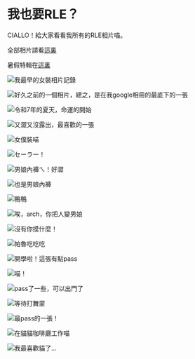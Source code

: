 # 我也要RLE？

CIALLO！給大家看看我所有的RLE相片喵。

全部相片請看[這裏](https://photos.app.goo.gl/4TeccdphSS7wvBXA9)

暑假特輯在[這裏](https://drive.google.com/file/d/1j_8sL8vn15IrrQhqvI4Qj-SU83Kmy_hK/view?usp=drive_link)

![我最早的女裝相片記錄](#)

![好久之前的一個相片，總之，是在我google相冊的最底下的一張](https://lh3.googleusercontent.com/pw/AP1GczPI0HVJTtidTQ4uKG6qxq3HCNVmw-GI9RS0lEv_j1YCyPr6XVxXgmZ-T5n22OzDvyfcLfz7SWdkWv7JqRATQfsj8tpqHdafGnRbgzSIAxsvBh2SH6pkgEd5Ta8ktYWfQD7bj4vTKamM97ALy688-QCL=w1236-h927-s-no-gm?authuser=0)

![令和7年的夏天，命運的開始](https://lh3.googleusercontent.com/pw/AP1GczO--wtPwHYmnvL58I5szbP8Z5sQ2Yws5OmA3e28HD7lYXjGYh92QgcTZ_9py4D49_pZSvdLimcbqduS3tyR4Dw1rL3xf42UCy8u0AG7wWs0IFuhDrFFsWhzxkjYxN8sqS-l7YVN_cPZCywmUxFjAe5T=w1238-h927-s-no-gm?authuser=0)

![又澀又沒露出，最喜歡的一張](https://lh3.googleusercontent.com/pw/AP1GczNTTe6ORvSQQNvKmDkc49yQNITpSpYqlADX5UcP48U-vMYGz4FsTyNlH1qb6ACM3vVfDWMt5azwc7jprSd2_HJWoizpdMfy3uJ1sJSX4ebNlcSmeemW_xgNEB9nFQa9zNb1bk85_BUGfjePa50OiRcL=w1238-h927-s-no-gm?authuser=0)

![女僕裝喵](https://lh3.googleusercontent.com/pw/AP1GczMNBaQlRsRJZTTXMfEjfM-MUPwOL0c4icutN2DkUr_3jtIi6h8e69msgCiRC4PK2YsD_uPk75T6cfmSRW66c-XsZ88Ou4WHcoThudoIbD3jcgoqKAm0qYIJXZDk_MY9rC55hRpkRm0V9k4yc9oIJVhL=w1238-h927-s-no-gm?authuser=0)

![セーラー！](https://lh3.googleusercontent.com/pw/AP1GczO0F2gnpTWRKW7PSoceVJfZVs915HmXhCHW3xILvVT3oqOTYbL8x-TCFF2FKoNqxdwj9o9-JQtmLIXD-saXcBXGQ2khxqm1Eaw0UNqkb_BG_6feQQ4s9noinIF4tw059FWbnIdhmtnYFxVturClvzZp=w1238-h927-s-no-gm?authuser=0)

![男娘內褲ㄟ！好澀](https://lh3.googleusercontent.com/pw/AP1GczPVnFBvmOZLoDFf9Vv0J-NQ5CyJdDti9pmWL_75JjoFTetl3M-KU-MmUhbfwKFsyAf1zGI1e6BmjF7S3HqHpHvWTrIprkqF_tnEhgCDT9pCsNXQEZnPal1QIuigFMU7b9VhTLU2N4ekXFbwwRZIwEIq=w1236-h927-s-no-gm?authuser=0)

![也是男娘內褲](https://lh3.googleusercontent.com/pw/AP1GczMuJvV9xoMu0GXH8dZ31o53UPDnHupRTvxFM-TE5kB9eVypQKFsh1DeL8rzCX6Bt0G-qc8rVKtC7_Cwex7B84JSXULW-00IX7gQMocqD_VbIclu5XfNav4VGdTjyHOubbqdWj-neeEYnP-ixHWXHBzE=w1238-h927-s-no-gm?authuser=0)

![鴨鴨](https://lh3.googleusercontent.com/pw/AP1GczN2LwUjyd_vDrCZ8Vnym-kmzkL9z-UOsmJZhG4l51rQ55isTgzs3vpfY4D296Tr-XRcRRlnWbpJywrDTk-wAs9FaajLp7SS_6-7wioSZqk9KeCxZPmmpvY2_uZ46b-qWeHMmFgIqkPq7h1LTKVYzlIf=w695-h927-s-no-gm?authuser=0)

![唉，arch，你把人變男娘](https://lh3.googleusercontent.com/pw/AP1GczOe2x4YLwHQ1G90PBz9pGVgaalsRmUvcTI1MimrQDvDAxmxDVaTzN_LR3J7hyFLkCN4i2TzYC2qn_WT_fC_P0SlOCL-SGP_9KEiOVn8sodp_-bqxTaXGJBVzYqtb0mEA8B2J9PFWDGBHDt6IRMkvqF4=w1236-h927-s-no-gm?authuser=0)

![沒有你摸什麼！](https://lh3.googleusercontent.com/pw/AP1GczN0S2XIjVbJBbc4wMZdJvam2Pvsr0PbItmzsiixzHO_AGV-OBlRa0N61PGqEBGVA7ijoFUzzXNtS5ChXOpUQwH76rUwv8jlmF6R1DvytzDDbeBynqpP0J-C72D5UrzP6ORi4ImUhAZytB0TdbVHsxNy=w1236-h927-s-no-gm?authuser=0)

![帕魯吃吃吃](https://lh3.googleusercontent.com/pw/AP1GczNBoqmIUVkZieTnTA55nsDK5Vzq_c60Gb7ElOesK3j7NyThgQWPM2CQ48EOsJZPE6fRZzGr9xbwTVD5FoK9nG37gnzMwcBaob9cDHq2qpHsdW2YHHWhyMEswzTRxiXKtNjYN9yrch3GVdx_Lp1aBGWp=w1236-h927-s-no-gm?authuser=0)

![開學啦！這張有點pass](https://lh3.googleusercontent.com/pw/AP1GczPXwksMv2RSf5Mk2o7kvMo2i94qXOrm5l6zMYPUC6mF5b9dPM6wlDAmm4rajR-oexWjtjmSUKmLiCGdZM0Mc4UlTaBwVx-vZBoHl1bX1qBN5kthc9mNJwhQBbHdZJ1JHt-_bwbtuWQpt0qhozrSigHL=w694-h927-s-no-gm?authuser=0)

![喵！](https://lh3.googleusercontent.com/pw/AP1GczO9WMnphJwUkyLJt2ihAutw2YhLnbR51IkySqkibg1xcjXdjJwQcoYGtLRIpT4R0RnN2Iq4ZlVowpE5Q5TCnBsZ8dzAujBsnkxemWcF0-tSs0S5XyHvXWCoKyCqWB59jcNrHsI-M5H4-WXDM-P6ltTe=w695-h927-s-no-gm?authuser=0)

![pass了一些，可以出門了](https://lh3.googleusercontent.com/pw/AP1GczMOcGyT-tUdiCd8k1BuoKCU1zFEpcnYKAgH-bS9gF3M6dRSuyt0c4CY1i6R6n3rYuxVIilJW2GsxG6VpfLxyX5EjUMVljF524ejMuAkqas_s329ce0m4MPupvFxU_BS2vqU5uhaUv9xd91pD0XK6LTZ=w695-h927-s-no-gm?authuser=0)

![等待打舞蒙](https://lh3.googleusercontent.com/pw/AP1GczM0m0EvUvaRIYNgBVCWI1ONkSI90UZC4jU2eM1d3kfd_cGiqTb9vg5DgxFEwm-6SZwXeV5yuLVfq2hRbyCcSuRvtQHTtjKPP1I05ssU5kjns1GmjvxFMYzcMOf_BeHg0IqQ5pgxRUagv6wgRUOy_xwT=w694-h927-s-no-gm?authuser=0)

![最pass的一張！](https://lh3.googleusercontent.com/pw/AP1GczOZKarugTDOS_sNRrEbzBCgYiR5hrjJeuzLBeBGlrBVBpLDsrP9mxSKYOnQ3syPLg_CSIdpqBXBD_brvbUkeWA62zdwfySRDPuraY6W2qFdpEf8bsGMzeC0NWYLPqpl4QVYPtQUEk1Wb7ZAV26fEfee=w695-h927-s-no-gm?authuser=0)

![在貓貓咖啡廳工作喵](https://lh3.googleusercontent.com/pw/AP1GczOzJOC_7RRfvX12mxsSkKx5PNA_SFigrr0S2Sju7jrqKUTPf29gttA6tQkfGFNmwt6l1VZr70seHhsWkx4ytEJJ4nlfkmKLzCUyvOMFmMxHGExvv1MkM-z9lM6xUsHFuWH9jjXBGGbkIyLMzvhNvGWh=w1236-h927-s-no-gm?authuser=0)

![我最喜歡貓了...](https://lh3.googleusercontent.com/pw/AP1GczNPg4MEXjtMzsAd6gIbC19Msa5oFsqUQdbR5rIbGDG_h9YmafI-EJylCCY5_XTnBQPBv3WybyfVNz8VcEMOkGprFAf0vlRvpTABqiy0G17Qmagy4ArRci-8HoFy_KxytODEwKqpczvg4KgSg2xYuf88=w695-h927-s-no-gm?authuser=0)